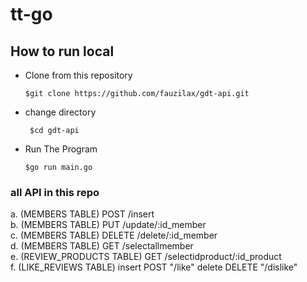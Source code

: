# tt-go


<h2>How to run local</h2>

- Clone from this repository

  ``` $git clone https://github.com/fauzilax/gdt-api.git ```

- change directory 

  ``` $cd gdt-api```
 
- Run The Program

  ``` $go run main.go ```


<h3> all API in this repo</h3>

a. (MEMBERS TABLE) POST /insert <br>
b. (MEMBERS TABLE) PUT /update/:id_member <br>
c. (MEMBERS TABLE) DELETE /delete/:id_member <br>
d. (MEMBERS TABLE) GET /selectallmember <br>
e. (REVIEW_PRODUCTS TABLE) GET /selectidproduct/:id_product <br>
f. (LIKE_REVIEWS TABLE) insert POST "/like" delete DELETE "/dislike" <br>
